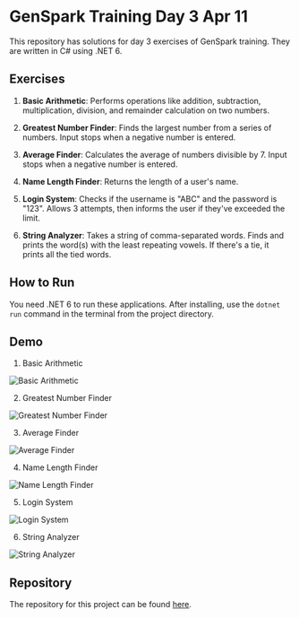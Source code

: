# GenSpark Training Day 3 Apr 11

This repository has solutions for day 3 exercises of GenSpark training. They are written in C# using .NET 6.

## Exercises

1. **Basic Arithmetic**: Performs operations like addition, subtraction, multiplication, division, and remainder calculation on two numbers.

2. **Greatest Number Finder**: Finds the largest number from a series of numbers. Input stops when a negative number is entered.

3. **Average Finder**: Calculates the average of numbers divisible by 7. Input stops when a negative number is entered.

4. **Name Length Finder**: Returns the length of a user's name.

5. **Login System**: Checks if the username is "ABC" and the password is "123". Allows 3 attempts, then informs the user if they've exceeded the limit.

6. **String Analyzer**: Takes a string of comma-separated words. Finds and prints the word(s) with the least repeating vowels. If there's a tie, it prints all the tied words.

## How to Run

You need .NET 6 to run these applications. After installing, use the `dotnet run` command in the terminal from the project directory.

## Demo

1. Basic Arithmetic

![Basic Arithmetic](https://github.com/kaxxsh/demo1/blob/main/Results/Day%203/Average%20Finder.jpg)

2. Greatest Number Finder

![Greatest Number Finder](https://github.com/kaxxsh/demo1/blob/main/Results/Day%203/Basic%20Arithmetic.jpg)

3. Average Finder

![Average Finder](https://github.com/kaxxsh/demo1/blob/main/Results/Day%203/Greatest%20Number%20Finder.jpg)

4. Name Length Finder

![Name Length Finder](https://github.com/kaxxsh/demo1/blob/main/Results/Day%203/Login%20System.jpg)

5. Login System

![Login System](https://github.com/kaxxsh/demo1/blob/main/Results/Day%203/Name%20Length%20Finder.jpg)

6. String Analyzer

![String Analyzer](https://github.com/kaxxsh/demo1/blob/main/Results/Day%203/String%20Analyzer.jpg)

## Repository

The repository for this project can be found [here](https://github.com/gayat19/FSD09Apr2024).